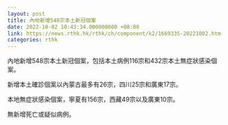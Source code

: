 ```yaml
---
layout: post
title: 內地新增548宗本土新冠個案
date: 2022-10-02 10:43:34.000000000 +08:00
link: https://news.rthk.hk/rthk/ch/component/k2/1669335-20221002.htm
categories: rthk
---
```


內地新增548宗本土新冠個案，包括本土病例116宗和432宗本土無症狀感染個案。

新增本土確診個案以內蒙古最多有26宗，四川25宗和廣東17宗。

本地無症狀感染個案，寧夏有156宗，西藏49宗以及廣東10宗。

無新增死亡或疑似病例。
